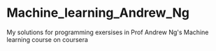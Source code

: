 # Machine_learning_Andrew_Ng
My solutions for programming exersises in Prof Andrew Ng's Machine learning course on coursera
